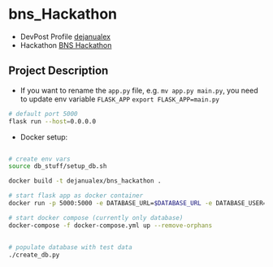 # bns_Hackathon

- DevPost Profile [dejanualex](https://devpost.com/dejanu)
- Hackathon [BNS Hackathon](https://bunnyshell.devpost.com/resources)


## Project Description

* If you want to rename the `app.py` file, e.g. `mv app.py main.py`, you need to update env variable `FLASK_APP` `export FLASK_APP=main.py`
```bash
# default port 5000
flask run --host=0.0.0.0
``` 

* Docker setup:
```bash

# create env vars
source db_stuff/setup_db.sh

docker build -t dejanualex/bns_hackathon .

# start flask app as docker container
docker run -p 5000:5000 -e DATABASE_URL=$DATABASE_URL -e DATABASE_USER=$DATABASE_USER -e DATABASE_PASSWORD=$DATABASE_PASSWORD dejanualex/bns_hackathon

# start docker compose (currently only database)
docker-compose -f docker-compose.yml up --remove-orphans


# populate database with test data
./create_db.py 
```
